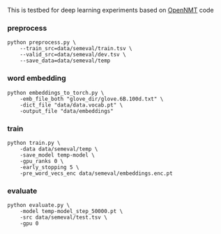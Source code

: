 This is testbed for deep learning experiments based on [OpenNMT](https://github.com/OpenNMT/OpenNMT-py) code

### preprocess
```
python preprocess.py \
    --train_src=data/semeval/train.tsv \
    --valid_src=data/semeval/dev.tsv \
    --save_data=data/semeval/temp
```

### word embedding
```
python embeddings_to_torch.py \
    -emb_file_both "glove_dir/glove.6B.100d.txt" \
    -dict_file "data/data.vocab.pt" \
    -output_file "data/embeddings"
```

### train
```
python train.py \
    -data data/semeval/temp \
    -save_model temp-model \
    -gpu_ranks 0 \
    -early_stopping 5 \
    -pre_word_vecs_enc data/semeval/embeddings.enc.pt
```

### evaluate
```
python evaluate.py \
    -model temp-model_step_50000.pt \
    -src data/semeval/test.tsv \
    -gpu 0
```